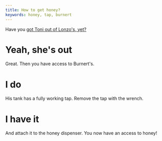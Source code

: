 ```yaml
---
title: How to get honey?
keywords: honey, tap, burnert
---
```


Have you [got Toni out of Lonzo's, yet?](020-toni-first.md)

# Yeah, she's out
Great. Then you have access to Burnert's.

# I do
His tank has a fully working tap. Remove the tap with the wrench.

# I have it
And attach it to the honey dispenser. You now have an access to honey!
